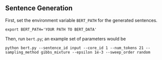 ## Sentence Generation

First, set the environment variable `BERT_PATH` for the generated sentences.
```{python3}
export BERT_PATH='YOUR PATH TO BERT_DATA'
```
Then, run `bert.py`; an example set of parameters would be
```{python3}
python bert.py --sentence_id input --core_id 1 --num_tokens 21 --sampling_method gibbs_mixture --epsilon 1e-3 --sweep_order random
```
